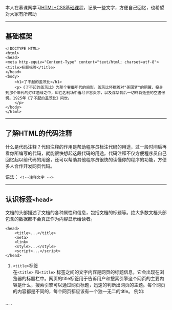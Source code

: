 本人在慕课网学习[HTML+CSS基础课程](http://www.imooc.com/learn/9)，记录一些文字，方便自己回忆，也希望对大家有所帮助

---
## **基础框架**
```
<!DOCTYPE HTML>
<html>
<head>
<meta http-equiv="Content-Type" content="text/html; charset=utf-8">
<title>标题标签</title>
</head>
<body>
    <h1>了不起的盖茨比</h1>
    <p>《了不起的盖茨比》为那个奢靡年代的缩影。盖茨比怀揣着对"美国梦"的期翼，投身到那个年代的灯红酒绿之中，却在名利场中看尽世态炎凉，以及浮华背后一切终将逝去的空虚怅惘。1925年《了不起的盖茨比》问世。
    </p>
</body>
</html>
```
---
## **了解HTML的代码注释**
什么是代码注释？代码注释的作用是帮助程序员标注代码的用途，过一段时间后再看你所编写的代码，就能很快想起这段代码的用途。代码注释不仅方便程序员自己回忆起以前代码的用途，还可以帮助其他程序员很快的读懂你的程序的功能，方便多人合作开发网页代码。   

语法：
`<!--注释文字 -->`

---
## **认识标签`<head>`**
文档的头部描述了文档的各种属性和信息，包括文档的标题等。绝大多数文档头部包含的数据都不会真正作为内容显示给读者。  
```
<head>
    <title>...</title>
    <meta>
    <link>
    <style>...</style>
    <script>...</script>
</head>
```

1. `<title>`标签  
在`<title>` 和`<title>` 标签之间的文字内容是网页的标题信息，它会出现在浏览器的标题栏中。网页的title标签用于告诉用户和搜索引擎这个网页的主要内容是什么，搜索引擎可以通过网页标题，迅速的判断出网页的主题。每个网页的内容都是不同的，每个网页都应该有一个独一无二的title。
例如:
   ```  
<head>
    <title>hello world</title>
</head>
   ```
`<title>`标签的内容“hello world”会在浏览器中的标题栏上显示出来，如下图所示  
![](http://upload-images.jianshu.io/upload_images/1408656-2543f4a7f84fbdec.jpg?imageMogr2/auto-orient/strip%7CimageView2/2/w/1240)

2. 页面关键字  
基本语法：	`<meta name="keywords" content="输入具体的关键字"> `  
举例：    	`<meta name="keywords" content="网页，学习">`    

3. 页面描述    
基本语法：`<meta name="description" content="设置页面描述"> `  
举例：`<meta name=“description” content="这是为了学习而建的网站">`    

4. 作者信息   
基本语法：`<meta name="author" content="作者的姓名"> `  
举例：`<meta name="author" content="***">`    

5. 网页到期时间  
基本语法：`<meta http-equiv="expires" content="过期时间">`   
举例：`<meta http-equiv="expires" content="31 Dec 2018 24:00:00 GMT">`    
说明: 必须使用GMT时间格式!  

6. 禁止读缓存调阅页面内容   
当用户希望访问者每次访问都刷新网页广告的图标或每次都刷 新网页的计数器，就要禁用缓存了。  
基本语法：`<meta http-equiv="pragma" content="no-cache"> `    

7. 设置cookie过期  
基本语法：`<meta http-equiv="set-cookie" content=“过期时间">`    
举例：`<meta http-equiv=“set-cookie” content="31 Dec 2016 24:00:00 GMT">`  
说明: 必须使用GMT时间格式!    

8. 强制以独立页面打开  
基本语法：`<meta http-equiv="window-target" content="_top">`    
9. 定义网页文字及语言   
基本语法：`<meta http-equiv="content-type" content="text/html; charset=字符集类型">`   
举例：`<meta http-equiv="content-type" content="text/html; charset=utf-8">`     
  
10. 定义网页的定时跳转  
基本语法：`<meta http-equiv="refresh" content="跳转的时间;URL=跳转到的地址">`   
举例：`<meta http-equiv="refresh" content="5;URL=http://www.google.com">`     

11. 网页打开时或退出时的效果  
基本语法：`<meta http-equiv="page-exit" content="revealtrans(duration=延迟时间(秒),transition=数字 (转换方式))">`    
   &ensp;&ensp;&ensp;&ensp;&ensp;&ensp;&ensp;&ensp;	&ensp;	  `<meta http-equiv="page-enter" content="revealtrans(duration=延迟时间(秒),transition=数字 (转换方式))">`  
举例：`<meta http-equiv="page-exit" content="revealtrans(duration=10,transition=21)">`   
 &ensp;&ensp;&ensp;&ensp; &ensp;  `<meta http-equiv="page-enter" content="revealtrans(duration=8,transition=12)">`   

|效果|transition|效果|transition|
|---|---|---|---|
|盒状收缩| 0| 溶解| 12|
|盒装展开|1 |左右向中部收缩| 13 |
|圆形收缩|2 |中部向左右展开 |14 |
|圆形展开| 3 |上下向中部收缩| 15|
|向上擦除| 4 |中部向上下展开| 16|
|向下擦除| 5 |阶梯状向左下展开| 17 |
|向左擦除 |6 |阶梯状向左上展开| 18|
|向右擦除 |7 |阶梯状向右下展开| 19|
|垂直百叶窗| 8| 阶梯状向右上展开| 20|
|水平百叶窗| 9| 随即水平线 |21 |
|横向棋盘式| 10 |随即垂直线 |22|
|纵向棋盘式| 11 |随即 |23|  

---
## **`<body>`标签，网页上显示的内容放在这里**
在网页上要展示出来的页面内容一定要放在body标签中。如下图是一个新闻文章的网页。
![](http://upload-images.jianshu.io/upload_images/1408656-c9cd44935f6c5044.jpg?imageMogr2/auto-orient/strip%7CimageView2/2/w/1240)

---
## **开始学习`<p>`标签，添加段落**

如果想在网页上显示文章，这时就需要`<p>`标签了，把文章的段落放到`<p>`标签中。  

语法： `<p>段落文本</p>`    

注意一段文字一个`<p>`标签，如在一篇新闻文章中有3段文字，就要把这3个段落分别放到3个`<p>`标签中。如下图所示。  
![](http://upload-images.jianshu.io/upload_images/1408656-208f76dc1309d880.jpg?imageMogr2/auto-orient/strip%7CimageView2/2/w/1240)

---
## **了解`<hx(1-6)>`标签，为你的网页添加标题**
文章的段落用`<p>`标签，那么文章的标题用什么标签呢？在本节我们将使用`<hx>`标签来制作文章的标题。  
标题标签一共有6个，h1、h2、h3、h4、h5、h6分别为一级标题、二级标题、三级标题、四级标题、五级标题、六级标题。并且依据重要性递减。`<h1>`是最高的等级。  

语法：`<hx>标题文本</hx> x:1-6`

注意：因为h1标签在网页中比较重要，所以一般h1标签被用在网站名称上。腾讯网站就是这样做的。如：`<h1>腾讯网</h1>`  

h1-h6标签的默认样式：  
标签代码：  
![](http://upload-images.jianshu.io/upload_images/1408656-7e2fdcbfcac38da1.jpg?imageMogr2/auto-orient/strip%7CimageView2/2/w/1240)  
在浏览器中显示的样式：  
![](http://upload-images.jianshu.io/upload_images/1408656-53c0e5da7b284e32.jpg?imageMogr2/auto-orient/strip%7CimageView2/2/w/1240)  

---
## **加入强调语气，使用`<strong>`和`<em>`标签**
有了段落又有了标题，现在如果想在一段话中特别强调某几个文字，这时候就可以用到`<em>`或`<strong>`标签   
但两者在强调的语气上有区别:  
* `<em>` 表示强调，在浏览器中`<em>` 默认用斜体表示
* `<strong> `表示更强烈的强调，在浏览器中`<strong> `用粗体表示。
* 两个标签相比，目前国内前端程序员更喜欢使用`<strong>`表示强调。

在浏览器中默认样式是有区别的：
![](http://upload-images.jianshu.io/upload_images/1408656-dd990e2764178ca9.jpg?imageMogr2/auto-orient/strip%7CimageView2/2/w/1240)  
浏览器中的样子，如下图。  
![](http://upload-images.jianshu.io/upload_images/1408656-c51d34355d1e9df5.jpg?imageMogr2/auto-orient/strip%7CimageView2/2/w/1240)


语法：     
`<em>需要强调的文本</em>  `  
`<strong>需要强调的文本</strong>`

栗子：  
在网上商城中，某产品的打折后的价格是需要强调的。如下图。   
![](http://upload-images.jianshu.io/upload_images/1408656-ce861d99a21e0719.jpg?imageMogr2/auto-orient/strip%7CimageView2/2/w/1240)  
代码实现:   
![](http://upload-images.jianshu.io/upload_images/1408656-735181aa80e24e5c.jpg?imageMogr2/auto-orient/strip%7CimageView2/2/w/1240)   
 
---
## **加入上标下标，使用`<sup>`和`<sub>`标签**  
如果想在一段文字中加入上标或下标，就需要用到`<sup>`和`<sub>`标签。  
* `<sup>`表示上标。  
* `<sub>`表示下标。    


语法：  
`<sup>受影响的文字</sup>`  
`<sub>受影响的文字</sub>`  
栗子：  
```
<p>x<sub>1</sub>+y<sup>2</sup>=0</p>
```  
在浏览器中的显示效果：  
![](http://i.imgur.com/VAQww9q.jpg)

---
## **使用`<span>`标签为文字设置单独样式**
语法：`<span>文本</span>`

我们对`<em>`、`<strong>`、`<span>`这三个标签进行一下总结：

1. `<em>`和`<strong>`标签是为了强调一段话中的关键字时使用，它们的语义是强调。

2. `<span>`标签是没有语义的，它的作用就是为了设置单独的样式用的。

如果现在我们想把上一小节的第一段话“美国梦”三个字设置成blue（蓝色），但注意不是为了强调“美国梦”，而只是想为它设置和其它文字不同的样式（并不想让屏幕阅读器对“美国梦”这三个字加重音读出），所以这样情况下就可以用到`<span>`标签了。  
如下面例子：
```
<p>1922年的春天，一个想要成名名叫<em>尼克•卡拉威</em>（托比•马奎尔Tobey Maguire 饰）的作家，
离开了美国中西部，来到了纽约。那是一个道德感渐失，爵士乐流行，走私为王，<strong>股票</strong>飞涨的时代。
为了追寻他的<span>美国梦</span>，他搬入纽约附近一海湾居住。</p>
```
我们如果想设置“美国梦”三个字设置成blue（蓝色），只需要在`<style>`标签中加入：
```
span{
    color:blue;
}
```
css部分，以后会聊，你能大概明白span就是能干单独设置样式的活，就ok了  

---
## **`<q>`标签，短文本引用**
想在你的html中加一段引用吗？比如在你的网页的文章里想引用某个作家的一句诗，这样会使你的文章更加出彩，那么`<q>`标签是你所需要的。

语法：`<q>引用文本</q>`

栗子：  
```
<p>最初知道庄子，是从一首诗<q>庄生晓梦迷蝴蝶。望帝春心托杜鹃。
</q>开始的。虽然当时不知道是什么意思，只是觉得诗句挺特别。
后来才明白这个典故出自是庄子的《逍遥游》，《逍遥游》代表了庄子思想的最高境界，是对世俗社会的功名利禄及自己的舍弃。
</p>
```
讲解:  
1. 在上面的例子中，“庄生晓梦迷蝴蝶。望帝春心托杜鹃。” 这是一句诗歌，出自晚唐诗人李商隐的《锦瑟》 。因为不是作者自己的文字，所以需要使用<q></q>实现引用。

2. 注意要引用的文本不用加双引号，浏览器会对q标签自动添加双引号。

下图是代码显示结果：
![](http://upload-images.jianshu.io/upload_images/1408656-4692a324c924aae9.jpg?imageMogr2/auto-orient/strip%7CimageView2/2/w/1240)  

注意这里用<q>标签的真正关键点不是它的默认样式双引号（如果这样我们不如自己在键盘上输入双引号就行了），而是它的语义：引用别人的话。

---
## **`<blockquote>`标签，长文本引用**
`<blockquote>`的作用也是引用别人的文本。但它是对长文本的引用，如在文章中引入大段某知名作家的文字，这时需要这个标签。
等等，上一节`<q>`标签不是也是对文本的引用吗？不要忘记`<q>`标签是对简短文本的引用，比如说引用一句话就用到`<q>`标签。  
如想在我的文章中引用李白《关山月》中的诗句，因为引用文本比较长，所以使用`<blockquote>`。  

语法：`<blockquote>引用文本</blockquote>`
如下面例子：
```
<blockquote>明月出天山，苍茫云海间。长风几万里，吹度玉门关。汉下白登道，胡窥青海湾。由来征战地，不见有人还。 戍客望边色，思归多苦颜。高楼当此夜，叹息未应闲。</blockquote>
```

浏览器对`<blockquote>`标签的解析是缩进样式。如下图所示：  
![](http://upload-images.jianshu.io/upload_images/1408656-95a03ac03144942d.jpg?imageMogr2/auto-orient/strip%7CimageView2/2/w/1240)  

---
## **使用`<br>`标签分行显示文本**
例子，我们想让一首诗显示得更美观些，如显示下面效果：  
![](http://upload-images.jianshu.io/upload_images/1408656-92b64c3e19eed555.jpg?imageMogr2/auto-orient/strip%7CimageView2/2/w/1240)
怎么可以让每一句诗词后面加入一个折行呢？那就可以用到`<br />`标签了，在需要加回车换行的地方加入`<br />`，`<br />`标签作用相当于word文档中的回车。  
代码改为：  
```
<h2>《咏桂》</h2>
<p>暗淡轻黄体性柔，<br />情疏迹远只香留。<br />何须浅碧深红色，<br />自是花中第一流。
```
诗文在浏览器中显示为：  
![](http://upload-images.jianshu.io/upload_images/1408656-0c48fe98c4eeba81.jpg?imageMogr2/auto-orient/strip%7CimageView2/2/w/1240)

---
## **为你的网页中添加一些空格**
在html代码中输入空格、回车都是没有作用的。要想输入空格，必须写入`nbsp;`。**不要忘了那个分号**  

在html代码中输入空格是不起作用的，如下代码。  
![](http://upload-images.jianshu.io/upload_images/1408656-1ebb47c9ecdf60f6.jpg?imageMogr2/auto-orient/strip%7CimageView2/2/w/1240)

在浏览中显示，还是没有空格效果。  
![](http://upload-images.jianshu.io/upload_images/1408656-a5b5ee97c3003e8a.jpg?imageMogr2/auto-orient/strip%7CimageView2/2/w/1240)

输入空格的正确方法：  
![](http://upload-images.jianshu.io/upload_images/1408656-42a825285c76c9d8.jpg?imageMogr2/auto-orient/strip%7CimageView2/2/w/1240)

在浏览器中的显示出来的空格效果。如下图所示。  
![](http://upload-images.jianshu.io/upload_images/1408656-79b73ea87036171e.jpg?imageMogr2/auto-orient/strip%7CimageView2/2/w/1240)

---
## **认识`<hr>`标签，添加水平横线**
在信息展示时，有时会需要加一些用于分隔的横线，这样会使文章看起来整齐些。如下图所示：
![](http://upload-images.jianshu.io/upload_images/1408656-1efd16320da7923b.jpg?imageMogr2/auto-orient/strip%7CimageView2/2/w/1240)

语法：
* html4.01版本 `<hr>`
* xhtml1.0版本 `<hr />`  
注意：
1. `<hr />`标签和`<br />`标签一样也是一个空标签，所以只有一个开始标签，没有结束标签。
2. `<hr />`标签的在浏览器中的默认样式线条比较粗，颜色为灰色，可能有些人觉得这种样式不美观，没有关系，这些外在样式在我们以后学习了css样式表之后，都可以对其修改。
3. 大家注意，现在一般使用 xhtml1.0 的版本（其它标签也是），这种版本比较规范。

---
## **`<address>`标签，为网页加入地址信息**
一般网页中会有一些网站的联系地址信息需要在网页中展示出来，这些联系地址信息如公司的地址就可以`<address>`标签。也可以定义一个地址（比如电子邮件地址）、签名或者文档的作者身份。
栗子：  
```
<address>
本文的作者：<a href="mailto:zhaoliangsyn@163.com">zhaolion</a>
</address>
```
---
## **想加入一行代码吗？使用`<code>`标签**
在介绍语言技术的网站中，避免不了在网页中显示一些计算机专业的编程代码，当代码为一行代码时，你就可以使用`<code>`标签了，如下面例子：  

`<code>var i = a + b;</code>`  

注意：在文章中一般如果要插入多行代码时不能使用`<code>`标签了。**如果是多行代码，可以使用`<pre>`标签**。

---
## **使用`<pre>`标签为你的网页加入大段代码**
在上节中介绍加入一行代码的标签为`<code>`，但是在大多数情况下是需要加入大段代码的，如下图：
![](http://upload-images.jianshu.io/upload_images/1408656-e106fb471623dd29.jpg?imageMogr2/auto-orient/strip%7CimageView2/2/w/1240)  

怎么办？不会是每一代码都加入一个`<code>`标签吧，没有这么复杂，这时候就可以使用`<pre>`标签。  

语法：`<pre>语言代码段</pre>`

`<pre> `标签的主要作用:预格式化的文本。被包围在 pre 元素中的文本通常会保留空格和换行符。
如下代码：
```
<pre>
    var message="欢迎";
    for(var i=1;i<=10;i++)
    {
        alert(message);
    }
</pre>
```
在浏览器中的显示结果为：  
![](http://upload-images.jianshu.io/upload_images/1408656-cc2a4d8f5dd58d14.jpg?imageMogr2/auto-orient/strip%7CimageView2/2/w/1240)  

在上面的例子中可以看到代码中的空格，换行符都保留下来。如果用以前的方法，回车需要输入`<br>`签，空格需要输入` `  

注意：`<pre>` 标签不只是为显示计算机的源代码时用的，在你需要在网页中预显示格式时都可以使用它，只是`<pre>`标签的一个常见应用就是用来展示计算机的源代码。

---
## **使用`<ul>`，添加新闻信息列表**
在浏览网页时，你会发现网页上有很多信息的列表，如新闻列表、图片列表，如下图所示。  
![](http://upload-images.jianshu.io/upload_images/1408656-4fcab0089c52e3f4.jpg?imageMogr2/auto-orient/strip%7CimageView2/2/w/1240)  

这些列表就可以使用ul-li标签来完成。ul-li是 **没有前后顺序的信息列表**。

语法：  
```
<ul>
  <li>信息</li>
  <li>信息</li>
   ......
</ul>
```
举例：  
```
<ul>
  <li>精彩少年</li>
  <li>美丽突然出现</li>
  <li>触动心灵的旋律</li>
</ul>
```
ul-li在网页中显示的默认样式一般为：每项li前都自带一个圆点，如下图所示：  
![](http://upload-images.jianshu.io/upload_images/1408656-201fd31723b832b0.jpg?imageMogr2/auto-orient/strip%7CimageView2/2/w/1240)  

---
## **使用`<ol>`，添加顺序列表**
如果想在网页中展示有前后顺序的信息列表，怎么办呢？如，当当网上的书籍热卖排行榜，如下图所示。这类信息展示就可以使用`<ol>`标签来制作有序列表来展示。  
![](http://upload-images.jianshu.io/upload_images/1408656-dc5b0325f8c02a0a.jpg?imageMogr2/auto-orient/strip%7CimageView2/2/w/1240)  
语法：
```
<ol>
   <li>信息</li>
   <li>信息</li>
   ......
</ol>
```

举例：

下面是一个热点课程下载排行榜：  
```
<ol>
   <li>前端开发面试心法 </li>
   <li>零基础学习html</li>
   <li>JavaScript全攻略</li>
</ol>
```

`<ol>`在网页中显示的默认样式一般为：每项`<li>`前都自带一个序号，序号默认从1开始，如下图所示：  
![](http://upload-images.jianshu.io/upload_images/1408656-e1ca3e8946c64a49.jpg?imageMogr2/auto-orient/strip%7CimageView2/2/w/1240)

---
## **初识`div`**

### **认识div在排版中的作用**
在网页制作过程过中，可以把一些独立的逻辑部分划分出来，放在一个<div>标签中，这个<div>标签的作用就相当于一个容器。  

语法：`<div>…</div>`

确定逻辑部分：  
什么是逻辑部分？它是页面上相互关联的一组元素。如网页中的独立的栏目版块，就是一个典型的逻辑部分。如下图所示：图中用红色边框标出的部分就是一个逻辑部分，就可以使用<div>标签作为容器。  
![](http://upload-images.jianshu.io/upload_images/1408656-6adffdc2132de7c6.jpg?imageMogr2/auto-orient/strip%7CimageView2/2/w/1240)  

### **给div命名，使逻辑更加清晰**
在上一小节中，我们把一些标签放进`<div>`里，划分出一个独立的逻辑部分。为了使逻辑更加清晰，我们可以为这一个独立的逻辑部分设置一个名称，用id属性来为`<div>`提供唯一的名称，这个就像我们每个人都有一个身份证号，这个身份证号是唯一标识我们的身份的，也是必须唯一的。  
如下两图进行比较，如果设计师把两个图给你，哪个图你看上去能更快的理解呢？是不是右边的那幅图呢。  
![](http://upload-images.jianshu.io/upload_images/1408656-40b77682c34acb45.jpg?imageMogr2/auto-orient/strip%7CimageView2/2/w/1240)  

语法：`<div  id="版块名称">…</div>`

---
## **table标签，认识网页上的表格**

### **table标签 ＝ 我们平时看到到表格**
有时候我们需要在网页上展示一些数据，如某公司想在网页上展示公司的库存清单。如下表：  
![](http://upload-images.jianshu.io/upload_images/1408656-7174233c7ad09175.jpg?imageMogr2/auto-orient/strip%7CimageView2/2/w/1240)  
想在网页上展示上述表格效果可以使用以下代码：  
![](http://upload-images.jianshu.io/upload_images/1408656-5fd97e71afea23d1.jpg?imageMogr2/auto-orient/strip%7CimageView2/2/w/1240)  

创建表格的四个元素： `table、tbody、tr、th、td`
1. `<table>…</table>`：整个表格以`<table>`标记开始、`</table>`标记结束。

2. `<tbody>…</tbody>`：当表格内容非常多时，表格会下载一点显示一点，但如果加上`<tbody>`标签后，这个表格就要等表格内容全部下载完才会显示。

3. `<tr>…</tr>`：表格的一行，所以有几对tr 表格就有几行。

4. `<td>…</td>`：表格的一个单元格，一行中包含几对`<td>...</td>`，说明一行中就有几列。

5. `<th>…</th>`：表格的头部的一个单元格，表格表头。

6. 表格中列的个数，取决于一行中数据单元格的个数。  

上述代码在浏览器中显示的默认的样式为：  
![](http://upload-images.jianshu.io/upload_images/1408656-edb64ee28e355e86.jpg?imageMogr2/auto-orient/strip%7CimageView2/2/w/1240)  

总结：

1. table表格在没有添加css样式之前，在浏览器中显示是没有表格线的

2. 表头，也就是th标签中的文本默认为粗体并且居中显示

### **用css样式，为表格加入边框**
Table 表格在没有添加 css 样式之前，是没有边框的。这样不便于我们后期合并单元格知识点的讲解，所以在这一节中我们为表格添加一些样式，为它添加边框。
代码中加入：  
```
<style type="text/css">
table tr td,th{border:1px solid #000;}
</style>
```
上述代码是用 css 样式代码，为th，td单元格添加粗细为一个像素的黑色边框。

结果窗口显示出结果样式：  
![](http://upload-images.jianshu.io/upload_images/1408656-aa796720ee26f16c.jpg?imageMogr2/auto-orient/strip%7CimageView2/2/w/1240)  

### **caption标签，为表格添加标题和摘要**
表格还是需要添加一些标签进行优化，可以添加标题和摘要。代码如下  



![](http://upload-images.jianshu.io/upload_images/1408656-44be2f6d160ca9da.jpg?imageMogr2/auto-orient/strip%7CimageView2/2/w/1240)  
**摘要** 摘要的内容是不会在浏览器中显示出来的。它的作用是增加表格的可读性(语义化)，使搜索引擎更好的读懂表格内容，还可以使屏幕阅读器更好的帮助特殊用户读取表格内容。  
语法：`<table summary="表格简介文本">`  

**标题** 用以描述表格内容，标题的显示位置：表格上方。
语法：
```
<table>
    <caption>标题文本</caption>
    <tr>
        <td>…</td>
        <td>…</td>
        …
    </tr>
…
</table>
```

---
## **初识`<a>`标签**

### **使用`<a>`标签，链接到另一个页面**
使用`<a>`标签可实现超链接，它在网页制作中可以说是无处不在，只要有链接的地方，就会有这个标签。  

语法 ：  
`<a  href="目标网址"  title="鼠标滑过显示的文本">链接显示的文本</a>`  

例如：
`<a  href="http://www.zhaolion.com"  title="点击进入我的博客">click here!</a>`

上面例子作用是单击click here!文字，网页链接到`http://www.zhaolion.com`这个网页。  

title属性的作用，鼠标滑过链接文字时会显示这个属性的文本内容。这个属性在实际网页开发中作用很大，主要方便搜索引擎了解链接地址的内容（语义化更友好)
**提醒**   
还有一个有趣的现象不知道小伙伴们发现了没有，只要为文本加入a标签后，文字的颜色就会自动变为蓝色（被点击过的文本颜色为紫色），颜色很难看吧，不过没有关系后面我们学习了css样子就可以设置过来（a{color:#000}),后面会详细讲解。

### **在新建浏览器窗口中打开链接**
`<a>`标签在默认情况下，链接的网页是在当前浏览器窗口中打开，有时我们需要在新的浏览器窗口中打开。只需要添加一个属性 `target="_blank"`
如下代码：  
`<a href="目标网址" target="_blank">click here!</a>`  

###**图像链接**  
点击图片，跳到指定链接。  
如下代码：  
`<a  href="链接地址"> <img src="图像地址"> </a>`    

### **使用mailto在网页中链接Email地址**
`<a>`标签还有一个作用是可以链接Email地址，使用mailto能让访问者便捷向网站管理者发送电子邮件。我们还可以利用mailto做许多其它事情。下面一一进行讲解，请看详细图示：  
![](http://upload-images.jianshu.io/upload_images/1408656-685c72c34b17aeaf.jpg?imageMogr2/auto-orient/strip%7CimageView2/2/w/1240)  

**提醒**:如果mailto后面同时有多个参数的话，第一个参数必须以“?”开头，后面的参数每一个都以“&”分隔。  
下面是一个完整的实例:  在浏览器中显示的一个发送按钮
![](http://upload-images.jianshu.io/upload_images/1408656-d4df48e06e4d1e8e.jpg?imageMogr2/auto-orient/strip%7CimageView2/2/w/1240)   

点击链接会打开电子邮件应用，并自动填写收件人等设置好的信息，如下图：
![](http://upload-images.jianshu.io/upload_images/1408656-f72e87f66a489541.jpg?imageMogr2/auto-orient/strip%7CimageView2/2/w/1240)  

---
## **认识`<img>`标签，为网页插入图片**
在网页的制作中为使网页炫丽美观，肯定是缺少不了图片，可以使用`<img>`标签来插入图片。  
语法： `[站外图片上传中……(48)]`  

举例： `<img src = "myimage.gif" alt = "My Image" title = "My Image" />`  

讲解：

1. src：标识图像的位置；

2. alt：指定图像的描述性文本，当图像不可见时（下载不成功时），可看到该属性指定的文本；

3. title：提供在图像可见时对图像的描述(鼠标滑过图片时显示的文本)；

4. 图像可以是GIF，PNG，JPEG格式的图像文件。  

---
## **认识表单**

### **使用表单标签，与用户交互**
网站怎样与用户进行交互？答案是使用HTML表单(form)。表单是可以把浏览者输入的数据传送到服务器端，这样服务器端程序就可以处理表单传过来的数据。  

语法： `<form   method="传送方式"   action="服务器文件">`  

讲解：
1. `<form>` ：`<form>`标签是成对出现的，以`<form>`开始，以`</form>`结束。

2. action ：浏览者输入的数据被传送到的地方,比如一个PHP页面(save.php)。

3. method ： 数据传送的方式（get/post）。
```
<form    method="post"   action="save.php">
        <label for="username">用户名:</label>
        <input type="text" name="username" />
        <label for="pass">密码:</label>
        <input type="password" name="pass" />
</form>
```

**注意**  
1. 所有表单控件（文本框、文本域、按钮、单选框、复选框等）都必须放在`<form></form>`标签之间（否则用户输入的信息可提交不到服务器上哦！）。

2. method:post/get的区别这一部分内容属于后端程序员考虑的问题。感兴趣的小伙伴可以问谷哥  

### **文本输入框、密码输入框**
当用户要在表单中键入字母、数字等内容时，就会用到文本输入框。文本框也可以转化为密码输入框。

语法：
```
<form>
   <input type="text/password" name="名称" value="文本" />
</form>
```

1. type：

   * 当type="text"时，输入框为文本输入框;
   * 当type="password"时, 输入框为密码输入框。

2. name：为文本框命名，以备后台程序ASP 、PHP使用。

3. value：为文本输入框设置默认值。(一般起到提示作用)

举例：

```
<form>
  姓名：
  <input type="text" name="myName">
  <br/>
  密码：
  <input type="password" name="pass">
</form>
```
在浏览器中显示的结果：
![](http://upload-images.jianshu.io/upload_images/1408656-cc5f4bc6933358ef.jpg?imageMogr2/auto-orient/strip%7CimageView2/2/w/1240)  

### **文本域，支持多行文本输入**
当用户需要在表单中输入大段文字时，需要用到文本输入域。  

语法： `<textarea  rows="行数" cols="列数">文本</textarea>`  

1. `<textarea>`标签是成对出现的，以`<textarea>`开始，以`</textarea>`结束。

2. cols ：多行输入域的列数。

3. rows ：多行输入域的行数。

4. 在`<textarea></textarea>`标签之间可以输入默认值。

举例：  
```
<form  method="post" action="save.php">
        <label>联系我们</label>
        <textarea cols="50" rows="10" >在这里输入内容...</textarea>
</form>
```
在浏览器中显示结果：
![](http://upload-images.jianshu.io/upload_images/1408656-8ea27ed167f633c2.jpg?imageMogr2/auto-orient/strip%7CimageView2/2/w/1240)

### **使用单选框、复选框，让用户选择**
在使用表单设计调查表时，为了减少用户的操作，使用选择框是一个好主意，html中有两种选择框，即单选框和复选框，两者的区别是单选框中的选项用户只能选择一项，而复选框中用户可以任意选择多项，甚至全选。请看下面的例子:  
语法： `<input   type="radio/checkbox"   value="值"    name="名称"   checked="checked"/>`

1. type:

   * 当 type="radio" 时，控件为单选框

   * 当 type="checkbox" 时，控件为复选框

2. value：提交数据到服务器的值（后台程序PHP使用）

3. name：为控件命名，以备后台程序 ASP、PHP 使用

4. checked：当设置 checked="checked" 时，该选项被默认选中

如下面代码：    
![](http://upload-images.jianshu.io/upload_images/1408656-aad335d9143cf821.jpg?imageMogr2/auto-orient/strip%7CimageView2/2/w/1240)   

在浏览器中显示的结果：  
![](http://upload-images.jianshu.io/upload_images/1408656-c23dc7d1b061e68f.jpg?imageMogr2/auto-orient/strip%7CimageView2/2/w/1240)   

**注意**:同一组的单选按钮，name 取值一定要一致，比如上面例子为同一个名称“radioLove”，这样同一组的单选按钮才可以起到单选的作用。

### **使用下拉列表框，节省空间**
下拉列表在网页中也常会用到，它可以有效的节省网页空间。既可以单选、又可以多选。如下代码：  
![](http://upload-images.jianshu.io/upload_images/1408656-0cf73d620413983a.jpg?imageMogr2/auto-orient/strip%7CimageView2/2/w/1240)  
讲解：

1. value：
![](http://upload-images.jianshu.io/upload_images/1408656-f16609edfb448272.jpg?imageMogr2/auto-orient/strip%7CimageView2/2/w/1240)  
2. selected="selected"：设置selected="selected"属性，则该选项就被默认选中。

### **使用提交按钮，提交数据**
在表单中有两种按钮可以使用，分别为：提交按钮、重置。这一小节讲解提交按钮：当用户需要提交表单信息到服务器时，需要用到提交按钮。  
语法： `<input   type="submit"   value="提交">`  
1. type：只有当type值设置为submit时，按钮才有提交作用
2. value：按钮上显示的文字  

举例：  
![](http://upload-images.jianshu.io/upload_images/1408656-772c2b6947f1d735.jpg?imageMogr2/auto-orient/strip%7CimageView2/2/w/1240)  

在浏览器中显示的结果：  
![](http://upload-images.jianshu.io/upload_images/1408656-adeb74f1d08c1507.jpg?imageMogr2/auto-orient/strip%7CimageView2/2/w/1240)

### **使用重置按钮，重置表单信息**
当用户需要重置表单信息到初始时的状态时，比如用户输入“用户名”后，发现书写有误，可以使用重置按钮使输入框恢复到初始状态。只需要把type设置为"reset"就可以。  
语法： `<input type="reset" value="重置">`  
1. type：只有当type值设置为reset时，按钮才有重置作用  
2. value：按钮上显示的文字  

举例：  

![](http://upload-images.jianshu.io/upload_images/1408656-9702a67644028f6e.jpg?imageMogr2/auto-orient/strip%7CimageView2/2/w/1240)  

在浏览器中显示的结果：  
输入账号    
![](http://upload-images.jianshu.io/upload_images/1408656-f6126a98d4370c4d.jpg?imageMogr2/auto-orient/strip%7CimageView2/2/w/1240)   
单击重置按钮   
![](http://upload-images.jianshu.io/upload_images/1408656-453fb9f9e7fe4e7a.jpg?imageMogr2/auto-orient/strip%7CimageView2/2/w/1240)

***input标记中type类型***    
  
|值|描述|
|---|---|
|button|定义可点击按钮（多数情况下，用于通过JavaScript启动脚本）|
|checkbox|定义复选框|
|file|定义输入字段和"浏览"按钮，供文件上传|
|hidden|定义隐藏的输入字段|
|image|定义图像形式的提交按钮|
|password|定义密码字段。该字段中的字符被掩码。|
|radio|定义单选按钮。|
|reset|定义重置按钮。重置按钮会清除表单中的所有数据。|
|submit|定义提交按钮。提交按钮会把表单数据发送到服务器。 |
|text|定义单行的输入字段，用户可在其中输入文本。默认宽度为20个字符。|   
|email|用于应该包含 e-mail 地址的输入域|  
|URL|用于应该包含 e-mail 地址的输入域|
|number|用于应该包含数值的输入域,还能够设定对所接受的数字的限定|
|range|包含一定范围内数字值的输入域,外观为一个滑动条|
|date|选取日、月、年|
|color|颜色选择器用于挑选色彩，外观为一个取色器|

### **使用下拉列表框进行多选**
下拉列表也可以进行多选操作，在`<select>`标签中设置`multiple="multiple"`属性，就可以实现多选功能，在 widows 操作系统下，进行多选时按下Ctrl键同时进行单击（在 Mac下使用 Command +单击），可以选择多个选项。如下代码：  
![](http://upload-images.jianshu.io/upload_images/1408656-cd50b0431454da5e.jpg?imageMogr2/auto-orient/strip%7CimageView2/2/w/1240)   

在浏览器中显示的结果：  
![](http://upload-images.jianshu.io/upload_images/1408656-60cd462bb13e1634.jpg?imageMogr2/auto-orient/strip%7CimageView2/2/w/1240)  


### **form表单中的label标签**
小伙伴们，你们在前面学习表单各种控件的时候，有没有发现一个标签--label，这一小节就来揭晓它的作用。  
label标签不会向用户呈现任何特殊效果，它的作用是为鼠标用户改进了可用性。如果你在 label 标签内点击文本，就会触发此控件。就是说，当用户单击选中该label标签时，浏览器就会自动将焦点转到和标签相关的表单控件上（就自动选中和该label标签相关连的表单控件上）。  
语法： `<label for="控件id名称">`  
**注意** 标签的 for 属性中的值应当与相关控件的 id 属性值一定要相同。 **这样你会在点慢跑标签，即使没有点checkbox 也能选中**  
例子：
```
<form>
  <a>你对什么运动感兴趣：</a> <br />
  <label for="1">慢跑</label><input type="checkbox" name="manpao" id="1"><br />
  <label for="2">登山</label><input type="checkbox" name="dengshan" id="2"><br />
  <label for="3">篮球</label><input type="checkbox" name="lanqiu" id="3"><br />
</form>
```

